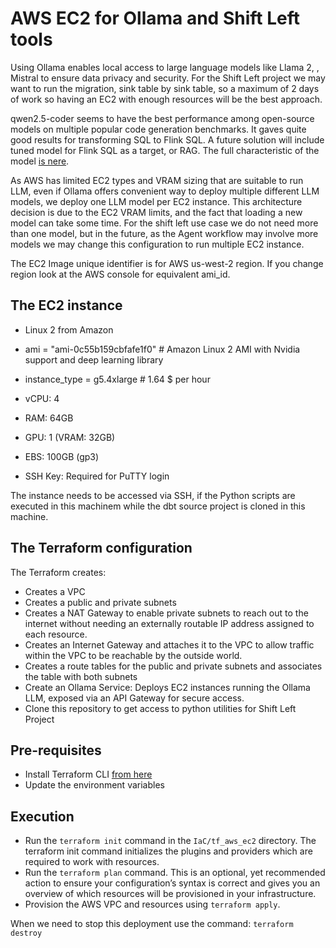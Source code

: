 # AWS EC2 for Ollama and Shift Left tools

Using Ollama enables local access to large language models like Llama 2, , Mistral to ensure data privacy and security. For the Shift Left project we may want to run the migration, sink table by sink table, so a maximum of 2 days of work so having an EC2 with enough resources will be the best approach.

qwen2.5-coder seems to have the best performance among open-source models on multiple popular code generation benchmarks. It gaves quite good results for transforming SQL to Flink SQL. A future solution will include tuned model for Flink SQL as a target, or RAG. The full characteristic of the model [is nere](https://ollama.com/library/qwen2.5-coder:32b/blobs/ac3d1ba8aa77).

As AWS has limited EC2 types and VRAM sizing that are suitable to run LLM, even if Ollama offers convenient way to deploy multiple different LLM models, we deploy one LLM model per EC2 instance. This architecture decision is due to the EC2 VRAM limits, and the fact that loading a new model can take some time. For the shift left use case we do not need more than one model, but in the future, as the Agent workflow may involve more models we may change this configuration to run multiple EC2 instance. 


The EC2 Image unique identifier is for AWS us-west-2 region. If you change region look at the AWS console for equivalent ami_id.

## The EC2 instance

* Linux 2 from Amazon
* ami  = "ami-0c55b159cbfafe1f0"  # Amazon Linux 2 AMI with Nvidia support and deep learning library
* instance_type = g5.4xlarge   # 1.64 $ per hour

* vCPU: 4
* RAM: 64GB
* GPU: 1 (VRAM: 32GB)
* EBS: 100GB (gp3)
* SSH Key: Required for PuTTY login

The instance needs to be accessed via SSH, if the Python scripts are executed in this machinem while the dbt source project is cloned in this machine.

## The Terraform configuration

The Terraform creates:

* Creates a VPC
* Creates a public and private subnets
* Creates a NAT Gateway to enable private subnets to reach out to the internet without needing an externally routable IP address assigned to each resource.
* Creates an Internet Gateway and attaches it to the VPC to allow traffic within the VPC to be reachable by the outside world.
* Creates a route tables for the public and private subnets and associates the table with both subnets
* Create an Ollama Service: Deploys EC2 instances running the Ollama LLM, exposed via an API Gateway for secure access.
* Clone this repository to get access to python utilities for Shift Left Project


## Pre-requisites

* Install Terraform CLI [from here](https://developer.hashicorp.com/terraform/tutorials/aws-get-started/install-cli)
* Update the environment variables

## Execution

* Run the `terraform init` command in the `IaC/tf_aws_ec2` directory. The terraform init command initializes the plugins and providers which are required to work with resources.
* Run the `terraform plan` command. This is an optional, yet recommended action to ensure your configuration’s syntax is correct and gives you an overview of which resources will be provisioned in your infrastructure.
* Provision the AWS VPC and resources using `terraform apply`.

When we need to stop this deployment use the command: `terraform destroy`